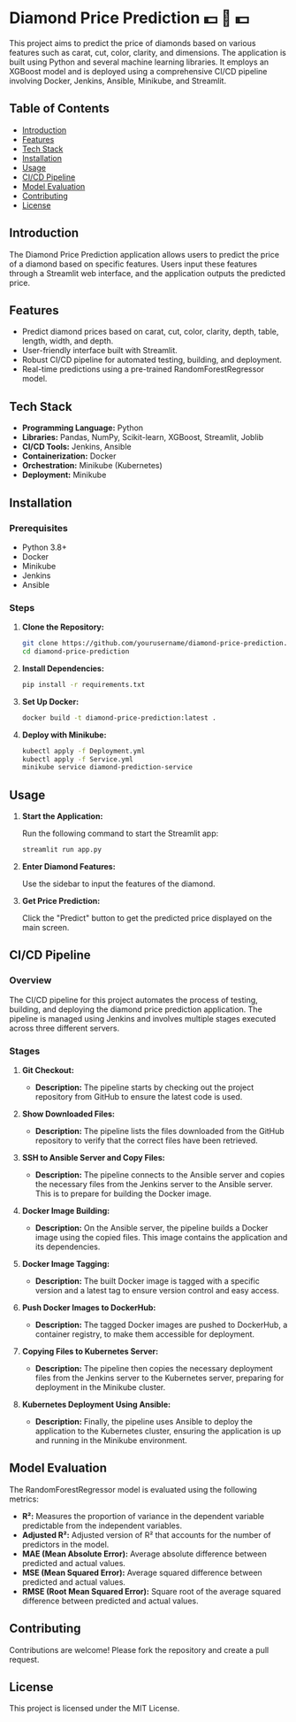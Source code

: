 # Diamond Price Prediction 💵 💎 💵

This project aims to predict the price of diamonds based on various features such as carat, cut, color, clarity, and dimensions. The application is built using Python and several machine learning libraries. It employs an XGBoost model and is deployed using a comprehensive CI/CD pipeline involving Docker, Jenkins, Ansible, Minikube, and Streamlit.

## Table of Contents

- [Introduction](#introduction)
- [Features](#features)
- [Tech Stack](#tech-stack)
- [Installation](#installation)
- [Usage](#usage)
- [CI/CD Pipeline](#cicd-pipeline)
- [Model Evaluation](#model-evaluation)
- [Contributing](#contributing)
- [License](#license)

## Introduction

The Diamond Price Prediction application allows users to predict the price of a diamond based on specific features. Users input these features through a Streamlit web interface, and the application outputs the predicted price.

## Features

- Predict diamond prices based on carat, cut, color, clarity, depth, table, length, width, and depth.
- User-friendly interface built with Streamlit.
- Robust CI/CD pipeline for automated testing, building, and deployment.
- Real-time predictions using a pre-trained RandomForestRegressor model.

## Tech Stack

- **Programming Language:** Python
- **Libraries:** Pandas, NumPy, Scikit-learn, XGBoost, Streamlit, Joblib
- **CI/CD Tools:** Jenkins, Ansible
- **Containerization:** Docker
- **Orchestration:** Minikube (Kubernetes)
- **Deployment:** Minikube

## Installation

### Prerequisites

- Python 3.8+
- Docker
- Minikube
- Jenkins
- Ansible

### Steps

1. **Clone the Repository:**

   ```bash
   git clone https://github.com/yourusername/diamond-price-prediction.git
   cd diamond-price-prediction
   ```

2. **Install Dependencies:**

   ```bash
   pip install -r requirements.txt
   ```

3. **Set Up Docker:**

   ```bash
   docker build -t diamond-price-prediction:latest .
   ```

4. **Deploy with Minikube:**

   ```bash
   kubectl apply -f Deployment.yml
   kubectl apply -f Service.yml
   minikube service diamond-prediction-service
   ```

## Usage

1. **Start the Application:**

   Run the following command to start the Streamlit app:

   ```bash
   streamlit run app.py
   ```

2. **Enter Diamond Features:**

   Use the sidebar to input the features of the diamond.

3. **Get Price Prediction:**

   Click the "Predict" button to get the predicted price displayed on the main screen.

## CI/CD Pipeline

### Overview

The CI/CD pipeline for this project automates the process of testing, building, and deploying the diamond price prediction application. The pipeline is managed using Jenkins and involves multiple stages executed across three different servers.

### Stages

1. **Git Checkout:**

   - **Description:** The pipeline starts by checking out the project repository from GitHub to ensure the latest code is used.

2. **Show Downloaded Files:**

   - **Description:** The pipeline lists the files downloaded from the GitHub repository to verify that the correct files have been retrieved.

3. **SSH to Ansible Server and Copy Files:**

   - **Description:** The pipeline connects to the Ansible server and copies the necessary files from the Jenkins server to the Ansible server. This is to prepare for building the Docker image.

4. **Docker Image Building:**

   - **Description:** On the Ansible server, the pipeline builds a Docker image using the copied files. This image contains the application and its dependencies.

5. **Docker Image Tagging:**

   - **Description:** The built Docker image is tagged with a specific version and a latest tag to ensure version control and easy access.

6. **Push Docker Images to DockerHub:**

   - **Description:** The tagged Docker images are pushed to DockerHub, a container registry, to make them accessible for deployment.

7. **Copying Files to Kubernetes Server:**

   - **Description:** The pipeline then copies the necessary deployment files from the Jenkins server to the Kubernetes server, preparing for deployment in the Minikube cluster.

8. **Kubernetes Deployment Using Ansible:**

   - **Description:** Finally, the pipeline uses Ansible to deploy the application to the Kubernetes cluster, ensuring the application is up and running in the Minikube environment.

## Model Evaluation

The RandomForestRegressor model is evaluated using the following metrics:

- **R²:** Measures the proportion of variance in the dependent variable predictable from the independent variables.
- **Adjusted R²:** Adjusted version of R² that accounts for the number of predictors in the model.
- **MAE (Mean Absolute Error):** Average absolute difference between predicted and actual values.
- **MSE (Mean Squared Error):** Average squared difference between predicted and actual values.
- **RMSE (Root Mean Squared Error):** Square root of the average squared difference between predicted and actual values.

## Contributing

Contributions are welcome! Please fork the repository and create a pull request.

## License

This project is licensed under the MIT License.
